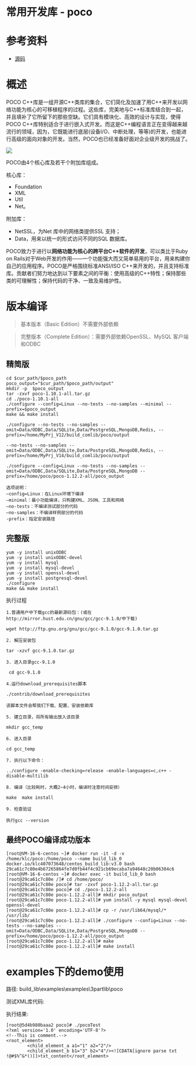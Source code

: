 # 常用开发库 - poco

# 参考资料

* [源码](https://github.com/pocoproject/poco)

# 概述

POCO C++库是一组开源C++类库的集合，它们简化及加速了用C++来开发以网络功能为核心的可移植程序的过程。这些库，完美地与C++标准库结合到一起，并且填补了它所留下的那些空缺。它们具有模块化、高效的设计与实现，使得POCO C++库特别适合于进行嵌入式开发。而这是C++编程语言正在变得越来越流行的领域，因为，它既能进行底层(设备I/O、中断处理，等等)的开发，也能进行高级的面向对象的开发。当然，POCO也已经准备好面对企业级开发的挑战了。

![](/_images/develop/library/poco/poco_overview.png)

POCO由4个核心库及若干个附加库组成。

核心库：

* Foundation
* XML
* Util
* Net。

附加库：

* NetSSL，为Net 库中的网络类提供SSL 支持；
* Data，用来以统一的形式访问不同的SQL 数据库。

POCO致力于进行以**网络功能为核心的跨平台C++软件的开发**，可以类比于Ruby on Rails对于Web开发的作用——一个功能强大而又简单易用的平台，用来构建你自己的应用程序。POCO是严格围绕标准ANSI/ISO C++来开发的，并且支持标准库。贡献者们努力地达到以下要素之间的平衡：使用高级的C++特性；保持那些类的可理解性；保持代码的干净、一致及易维护性。


# 版本编译

> 基本版本（Basic Edition）不需要外部依赖

> 完整版本（Complete Edition）：需要外部依赖OpenSSL、MySQL 客户端和ODBC

## 精简版

```
cd $cur_path/$poco_path
poco_output="$cur_path/$poco_path/output"
mkdir -p  $poco_output
tar -zxvf poco-1.10.1-all.tar.gz
cd ./poco-1.10.1-all
./configure --config=Linux --no-tests --no-samples --minimal --prefix=$poco_output
make && make install

./configure --no-tests --no-samples --omit=Data/ODBC,Data/SQLite,Data/PostgreSQL,MongoDB,Redis, --prefix=/home/MyPrj_V12/build_comlib/poco/output

--no-tests --no-samples --omit=Data/ODBC,Data/SQLite,Data/PostgreSQL,MongoDB,Redis, --prefix=/home/MyPrj_V14/build_comlib/poco/output

./configure --config=Linux --no-tests --no-samples --omit=Data/ODBC,Data/SQLite,Data/PostgreSQL,MongoDB --prefix=/home/poco/poco-1.12.2-all/poco_output

选项说明：
–config=Linux：在Linux环境下编译
–minimal：最小功能编译，只构建XML、JSON、工具和网络
–no-tests：不编译测试部分的代码
–no-samples：不编译样例部分的代码
-prefix：指定安装路径
```

## 完整版

```
yum -y install unixODBC
yum -y install unixODBC-devel
yum -y install mysql
yum -y install mysql-devel
yum -y install openssl-devel 
yum -y install postgresql-devel
./configure
make && make install
```

执行过程
```
1.普通用户中下载gcc的最新源码包：(或在http://mirror.hust.edu.cn/gnu/gcc/gcc-9.1.0/中下载)

wget http://ftp.gnu.org/gnu/gcc/gcc-9.1.0/gcc-9.1.0.tar.gz

2. 解压安装包

tar -xzvf gcc-9.1.0.tar.gz

3. 进入目录gcc-9.1.0 

 cd gcc-9.1.0

4.运行download_prerequisites脚本

./contrib/download_prerequisites

该脚本文件会帮我们下载、配置、安装依赖库

5. 建立目录，将所有输出放入该目录

mkdir gcc_temp

6. 进入目录

cd gcc_temp

7. 执行以下命令：

../configure -enable-checking=release -enable-languages=c,c++ -disable-multilib

8. 编译（比较耗时，大概2~4小时，编译时注意时间安排）

make  make install

9. 检查验证

执行gcc --version 
```

## 最终POCO编译成功版本

```
[root@VM-16-6-centos ~]# docker run -it -d -v /home/klc/poco:/home/poco --name build_lib_0 docker.io/klc407073648/centos_build_lib:v3.0 bash
29ca61c7c80e4b67265864fe7d0fb44f4c921cb69ecaba7a94648c20b06304c6
[root@VM-16-6-centos ~]# docker exec -it build_lib_0 bash
[root@29ca61c7c80e /]# cd /home/poco/
[root@29ca61c7c80e poco]# tar -zxvf poco-1.12.2-all.tar.gz
[root@29ca61c7c80e poco]# cd ./poco-1.12.2-all
[root@29ca61c7c80e poco-1.12.2-all]# mkdir poco_output
[root@29ca61c7c80e poco-1.12.2-all]# yum install -y mysql mysql-devel openssl-devel
[root@29ca61c7c80e poco-1.12.2-all]# cp -r /usr/lib64/mysql/* /usr/lib/
[root@29ca61c7c80e poco-1.12.2-all]# ./configure --config=Linux --no-tests --no-samples --omit=Data/ODBC,Data/SQLite,Data/PostgreSQL,MongoDB --prefix=/home/poco/poco-1.12.2-all/poco_output
[root@29ca61c7c80e poco-1.12.2-all]# make
[root@29ca61c7c80e poco-1.12.2-all]# make install
```

# examples下的demo使用

路径: build_lib\examples\examples\3partlib\poco

测试XML库代码:

执行结果:

```
[root@5d4b980baaa2 poco]# ./pocoTest
<?xml version='1.0' encoding='UTF-8'?>
<!--This is comment.-->
<root_element>
        <child_element_a a1="1" a2="2"/>
        <child_element_b b1="3" b2="4"/><![CDATA[ignore parse txt !@#$%^&*()]]>txt_content</root_element>
```
